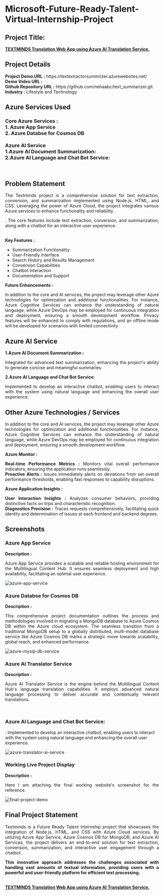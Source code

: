 <h1>Microsoft-Future-Ready-Talent-Virtual-Internship-Project </h1>
<h2>Project Title:</h2><b><a href="https://textextractorsummrizer.azurewebsites.net/">TEXTMINDS Translation Web App using Azure AI Translation Service.</b></a>
<br>
<h2>Project Details</h2>
<b>Project Demo URL :</b> https://textextractorsummrizer.azurewebsites.net/ <br>
<b>Demo Video URL :</b>  <br>
<b>Github Repository URL :</b> https://github.com/nehaabc/text_summarizer.git <br>
<b>Industry :</b> Lifestyle and Technology<br>
<h2>Azure Services Used</h2>
<h3>
Core Azure Services : <br>
1. Azure App Service <br>
2. Azure Databse for Cosmos DB <br> <br>
Azure AI Service <br>
1.Azure AI Document Summarization: <br>
2.Azure AI Language and Chat Bot Service:     
</h3><br>
  
<h2>Problem Statement</h2>
<p align="justify">The Textminds project is a comprehensive solution for text extraction, conversion, and summarization implemented using Node.js, HTML, and CSS. Leveraging the power of Azure Cloud, the project integrates various Azure services to enhance functionality and reliability. </h2>
<p align="justify">. The core features include text extraction, conversion, and summarization, along with a chatbot for an interactive user experience.</p><br>
<b>Key Features :</b>
<ul>
    <li>Summarization Functionality:</li>
    <li>User-Friendly Interface</li>
    <li>Search History and Results Management</li>
    <li>Conversion Capabilities</li>
    <li>Chatbot Interaction</li>
    <li>Documentation and Support</li>
</ul>
<b>Future Enhancements :</b><br>
<p align="justify">In addition to the core and AI services, the project may leverage other Azure technologies for optimization and additional functionalities. For instance, Azure Cognitive Services can enhance the understanding of natural language, while Azure DevOps may be employed for continuous integration and deployment, ensuring a smooth development workflow. Privacy features will be enhanced to comply with regulations, and an offline mode will be developed for scenarios with limited connectivity</p>

<h2>Azure AI Service</h2>
<b>1.Azure AI Document Summarization :</b><br><p align="justify">Integrated for advanced text summarization, enhancing the project's ability to generate concise and meaningful summaries.</p>
<b>2.Azure AI Language and Chat Bot Service: </b><br>
<p align="justify"> Implemented to develop an interactive chatbot, enabling users to interact with the system using natural language and enhancing the overall user experience.</p>

<h2>Other Azure Technologies / Services</h2>
<p align="justify">In addition to the core and AI services, the project may leverage other Azure technologies for optimization and additional functionalities. For instance, Azure Cognitive Services can enhance the understanding of natural language, while Azure DevOps may be employed for continuous integration and deployment, ensuring a smooth development workflow.</p>

<b>Azure Monitor :</b><p align="justify"><b>Real-time Performance Metrics :</b> Monitors vital overall performance indicators, ensuring the application runs seamlessly.<br>
<b>Proactive Alerts :</b> Issues immediately alerts on deviations from set overall performance thresholds, enabling fast responses to capability disruptions.</p>
<b>Azure Application Insights :</b><p align="justify">
<b>User Interaction Insights :</b> Analyzes consumer behaviors, providing distinctive facts on trips and characteristic recognition.<br>
<b>Diagnostics Precision :</b> Traces requests comprehensively, facilitating quick identity and determination of issues at each frontend and backend degrees.

<h2>Screenshots</h2>
<h3>Azure App Service</h3>
<b>Description :</b><p align="justify">Azure App Service provides a scalable and reliable hosting environment for the Multilingual Content Hub. It ensures seamless deployment and high availability, facilitating an optimal user experience.</p>
<img src="https://github.com/nehaabc/text_summarizer/blob/main/screenshots/app%20services.png" alt="azure-app-service"></img><br>
<h3>Azure Databse for Cosmos DB</h3>
<b>Description :</b><p align="justify"> This comprehensive project documentation outlines the process and methodologies involved in migrating a MongoDB database to Azure Cosmos DB within the Azure cloud ecosystem. The seamless transition from a traditional MongoDB setup to a globally distributed, multi-model database service like Azure Cosmos DB marks a strategic move towards scalability, global reach, and enhanced performance.</p>
<img src="https://github.com/nehaabc/text_summarizer/blob/main/screenshots/database.png" alt="azure-mysql-db-service"></img><br>
<h3>Azure AI Translator Service</h3>
<b>Description :</b><p align="justify">Azure AI Translator Service is the engine behind the Multilingual Content Hub's language translation capabilities. It employs advanced natural language processing to deliver accurate and contextually relevant translations.</p><br>
<h3>Azure AI Language and Chat Bot Service: </h3>
<p>: Implemented to develop an interactive chatbot, enabling users to interact with the system using natural language and enhancing the overall user experience.</p>
<img src="https://github.com/nehaabc/text_summarizer/blob/main/screenshots/bot%20services.png" alt="azure-translator-ai-service"></img><br>
<h3>Working Live Project Display</h3>
<b>Description :</b><p align="justify">Here I am attaching the final working website's screenshot for the reference.</p>
<img src="https://github.com/nehaabc/text_summarizer/blob/main/screenshots/working-image.png" alt="final-project-demo"></img>


<h2>Final Project Statement</h2>
<p align="justify">Textminds is a Future Ready Talent Internship project that showcases the integration of Node.js, HTML, and CSS with Azure Cloud services. By utilizing Azure App Service, Azure Cosmos DB for MongoDB, and Azure AI Services, the project delivers an end-to-end solution for text extraction, conversion, summarization, and interactive user engagement through a chatbot. 
</p>
<p align="justify">
<b>This innovative approach addresses the challenges associated with handling vast amounts of textual information, providing users with a powerful and user-friendly platform for efficient text processing.</b>
</p> <br>
</h2><b><a href="https://textextractorsummrizer.azurewebsites.net/">TEXTMINDS Translation Web App using Azure AI Translation Service.</b></a>
